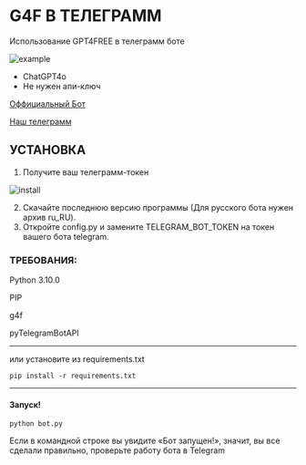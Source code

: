 # G4F В ТЕЛЕГРАММ

Использование GPT4FREE в телеграмм боте

![example](https://github.com/user-attachments/assets/e3560538-28df-4493-a985-5971ffb556ee)

* ChatGPT4o
* Не нужен апи-ключ

<a href=«https://t.me/moonlight_aibot»>Оффициальный Бот</a>

<a href=«https://t.me/mnlightAI»>Наш телеграмм</a>

## УСТАНОВКА
1. Получите ваш телеграмм-токен

![install](https://raw.githubusercontent.com/AleXDE54/g4h_telegram_aibot/refs/heads/main/instalation.gif)

2. Скачайте последнюю версию программы (Для  русского бота нужен архив ru_RU).
3. Откройте config.py и замените TELEGRAM_BOT_TOKEN на токен вашего бота telegram.

### ТРЕБОВАНИЯ:

Python 3.10.0

PIP

g4f

pyTelegramBotAPI

---------

или установите из requirements.txt

`
pip install -r requirements.txt
`

---------
#### Запуск!

`
python bot.py
`

Если в командной строке вы увидите «Бот запущен!», значит, вы все сделали правильно, проверьте работу бота в Telegram
